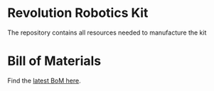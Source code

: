 # Revolution Robotics Kit
The repository contains all resources needed to manufacture the kit

# Bill of Materials
Find the [latest BoM here](https://docs.google.com/spreadsheets/d/1262smQJIMRbo7T9IJH0D1xYeTHnK25JgkaZvrPby7Jk/edit#gid=518901317).
